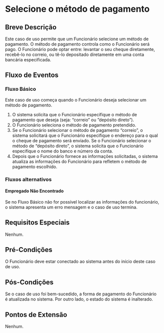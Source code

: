 # Selecione o método de pagamento
## Breve Descrição
Este caso de uso permite que um Funcionário selecione um método de pagamento. O método de
pagamento controla como o Funcionário será pago. O Funcionário pode optar entre: levantar
o seu cheque diretamente, recebê-lo no correio, ou tê-lo depositado diretamente em uma conta
bancária especificada.
## Fluxo de Eventos
### Fluxo Básico
Este caso de uso começa quando o Funcionário deseja selecionar um método de pagamento.
1. O sistema solicita que o Funcionário especifique o método de pagamento que deseja
(seja: “correio” ou ”depósito direto”).
2. O Funcionário seleciona o método de pagamento pretendido.
3. Se o Funcionário selecionar o método de pagamento “correio”, o sistema solicitará que o
Funcionário especifique o endereço para o qual o cheque de pagamento será enviado. Se o
Funcionário selecionar o método de “depósito direto”, o sistema solicita que o Funcionário
especifique o nome do banco e número da conta.
4. Depois que o Funcionário fornece as informações solicitadas, o sistema atualiza as
informações do Funcionário para refletem o método de pagamento escolhido.
### Fluxos alternativos
#### **Empregado Não Encontrado**
Se no Fluxo Básico não for possível localizar as informações do funcionário, o sistema
apresenta um erro mensagem e o caso de uso termina.
## Requisitos Especiais
Nenhum.
## Pré-Condições
O Funcionário deve estar conectado ao sistema antes do início deste caso de uso.
## Pós-Condições
Se o caso de uso foi bem-sucedido, a forma de pagamento do Funcionário é atualizada no
sistema. Por outro lado, o estado do sistema é inalterado.
## Pontos de Extensão
Nenhum.